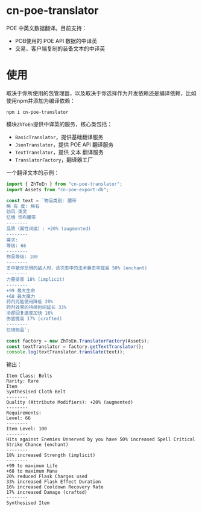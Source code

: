 # cn-poe-translator

POE 中英文数据翻译。目前支持：

- POB使用的 POE API 数据的中译英
- 交易、客户端复制的装备文本的中译英

# 使用

取决于你所使用的包管理器，以及取决于你选择作为开发依赖还是编译依赖，比如使用npm并添加为编译依赖：
```
npm i cn-poe-translator
```

模块`ZhToEn`提供中译英的服务，核心类包括：

- `BasicTranslator`，提供基础翻译服务
- `JsonTranslator`，提供 POE API 翻译服务
- `TextTranslator`，提供 文本 翻译服务
- `TranslatorFactory`，翻译器工厂

一个翻译文本的示例：

```ts
import { ZhToEn } from "cn-poe-translator";
import Assets from "cn-poe-export-db";

const text = `物品类别: 腰带
稀 有 度: 稀有
劲风 束灵
忆境 饰布腰带
--------
品质（属性词缀）: +20% (augmented)
--------
需求:
等级: 66
--------
物品等级: 100
--------
击中被你恐惧的敌人时，该次击中的法术暴击率提高 50% (enchant)
--------
力量提高 18% (implicit)
--------
+99 最大生命
+68 最大魔力
药剂充能使用降低 20%
药剂效果的持续时间延长 33%
冷却回复速度加快 16%
伤害提高 17% (crafted)
--------
忆境物品`;

const factory = new ZhToEn.TranslatorFactory(Assets);
const textTranslator = factory.getTextTranslator();
console.log(textTranslator.translate(text));
```

输出：

```
Item Class: Belts
Rarity: Rare
Item
Synthesised Cloth Belt
--------
Quality (Attribute Modifiers): +20% (augmented)
--------
Requirements:
Level: 66
--------
Item Level: 100
--------
Hits against Enemies Unnerved by you have 50% increased Spell Critical Strike Chance (enchant)
--------
18% increased Strength (implicit)
--------
+99 to maximum Life
+68 to maximum Mana
20% reduced Flask Charges used
33% increased Flask Effect Duration
16% increased Cooldown Recovery Rate
17% increased Damage (crafted)
--------
Synthesised Item
```
